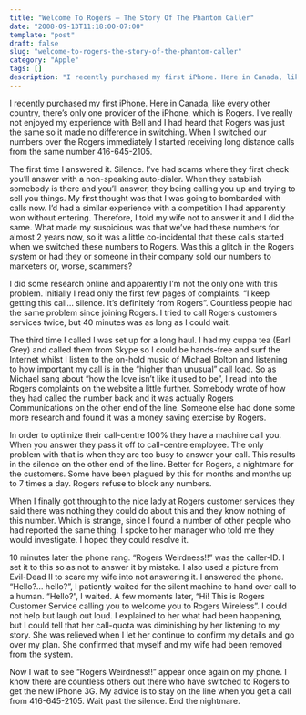 ```yaml
---
title: "Welcome To Rogers – The Story Of The Phantom Caller"
date: "2008-09-13T11:18:00-07:00"
template: "post"
draft: false
slug: "welcome-to-rogers-the-story-of-the-phantom-caller"
category: "Apple"
tags: []
description: "I recently purchased my first iPhone. Here in Canada, like every other country, there's only one provider of the iPhone, which is Rogers. I've really not"
---
```

I recently purchased my first iPhone. Here in Canada, like every other country, there’s only one provider of the iPhone, which is Rogers. I’ve really not enjoyed my experience with Bell and I had heard that Rogers was just the same so it made no difference in switching. When I switched our numbers over the Rogers immediately I started receiving long distance calls from the same number 416-645-2105.

The first time I answered it. Silence. I’ve had scams where they first check you’ll answer with a non-speaking auto-dialer. When they establish somebody is there and you’ll answer, they being calling you up and trying to sell you things. My first thought was that I was going to bombarded with calls now. I’d had a similar experience with a competition I had apparently won without entering. Therefore, I told my wife not to answer it and I did the same. What made my suspicious was that we’ve had these numbers for almost 2 years now, so it was a little co-incidental that these calls started when we switched these numbers to Rogers. Was this a glitch in the Rogers system or had they or someone in their company sold our numbers to marketers or, worse, scammers?

<a href="https://1.bp.blogspot.com/_PQOgjfAsIN4/SMwSnENWZnI/AAAAAAAAAHM/_Ue4Asre1Yk/s1600-h/rogers_weirdness.png" onblur="try {parent.deselectBloggerImageGracefully();} catch(e) {}">

<img alt="" border="0" id="BLOGGER_PHOTO_ID_5245588128333719154" src="https://1.bp.blogspot.com/_PQOgjfAsIN4/SMwSnENWZnI/AAAAAAAAAHM/_Ue4Asre1Yk/s400/rogers_weirdness.png" style="float:right; margin:0 0 10px 10px;cursor:pointer; cursor:hand;"/>

</a>I did some research online and apparently I’m not the only one with this problem. Initially I read only the first few pages of complaints. “I keep getting this call… silence. It’s definitely from Rogers”. Countless people had the same problem since joining Rogers. I tried to call Rogers customers services twice, but 40 minutes was as long as I could wait.

The third time I called I was set up for a long haul. I had my cuppa tea (Earl Grey) and called them from Skype so I could be hands-free and surf the Internet whilst I listen to the on-hold music of Michael Bolton and listening to how important my call is in the “higher than unusual” call load. So as Michael sang about “how the love isn’t like it used to be”, I read into the Rogers complaints on the website a little further. Somebody wrote of how they had called the number back and it was actually Rogers Communications on the other end of the line. Someone else had done some more research and found it was a money saving exercise by Rogers.

In order to optimize their call-centre 100% they have a machine call you. When you answer they pass it off to call-centre employee. The only problem with that is when they are too busy to answer your call. This results in the silence on the other end of the line. Better for Rogers, a nightmare for the customers. Some have been plagued by this for months and months up to 7 times a day. Rogers refuse to block any numbers.

When I finally got through to the nice lady at Rogers customer services they said there was nothing they could do about this and they know nothing of this number. Which is strange, since I found a number of other people who had reported the same thing. I spoke to her manager who told me they would investigate. I hoped they could resolve it.

10 minutes later the phone rang. “Rogers Weirdness!!” was the caller-ID. I set it to this so as not to answer it by mistake. I also used a picture from Evil-Dead II to scare my wife into not answering it. I answered the phone. “Hello?… hello?”, I patiently waited for the silent machine to hand over call to a human. “Hello?”, I waited. A few moments later, “Hi! This is Rogers Customer Service calling you to welcome you to Rogers Wireless”. I could not help but laugh out loud. I explained to her what had been happening, but I could tell that her call-quota was diminishing by her listening to my story. She was relieved when I let her continue to confirm my details and go over my plan. She confirmed that myself and my wife had been removed from the system.

Now I wait to see “Rogers Weirdness!!” appear once again on my phone. I know there are countless others out there who have switched to Rogers to get the new iPhone 3G. My advice is to stay on the line when you get a call from 416-645-2105. Wait past the silence. End the nightmare.

